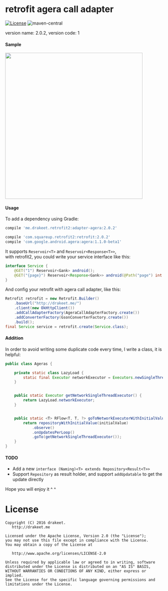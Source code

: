# retrofit agera call adapter

[![License](https://img.shields.io/badge/license-Apache%202.0-blue.svg)](https://github.com/drakeet/retrofit-agera-call-adapter/blob/master/LICENSE)
![maven-central](https://img.shields.io/maven-central/v/me.drakeet.retrofit2/adapter-agera.svg) 

version name: 2.0.2, version code: 1

#### Sample

<img src="http://ww2.sinaimg.cn/large/86e2ff85gw1f4hawi7r5aj214a16qtnj.jpg" width=439 height=466/>

#### Usage

To add a dependency using Gradle:

```groovy
compile 'me.drakeet.retrofit2:adapter-agera:2.0.2'

compile 'com.squareup.retrofit2:retrofit:2.0.2'
compile 'com.google.android.agera:agera:1.1.0-beta1'
```

It supports `Reservoir<T>` and `Reservoir<Response<T>>`,  
with retrofit2, you could write your service interface like this:

```java
interface Service {
    @GET("1") Reservoir<Gank> android();
    @GET("{page}") Reservoir<Response<Gank>> android(@Path("page") int page);
}
```

And config your retrofit with agera call adapter, like this:  

```java
Retrofit retrofit = new Retrofit.Builder()
    .baseUrl("http://drakeet.me/")
    .client(new OkHttpClient())
    .addCallAdapterFactory(AgeraCallAdapterFactory.create())
    .addConverterFactory(GsonConverterFactory.create())
    .build();
final Service service = retrofit.create(Service.class);
```

#### Addition

In order to avoid writing some duplicate code every time, I write a class, it is helpful:

```java
public class Ageras {

    private static class LazyLoad {
        static final Executor networkExecutor = Executors.newSingleThreadExecutor();
    }


    public static Executor getNetworkSingleThreadExecutor() {
        return LazyLoad.networkExecutor;
    }


    public static <T> RFlow<T, T, ?> goToNetworkExecutorWithInitialValue(@NonNull final T initialValue) {
        return repositoryWithInitialValue(initialValue)
            .observe()
            .onUpdatesPerLoop()
            .goTo(getNetworkSingleThreadExecutor());
    }
}
```

#### TODO

- Add a new `interface (Naming)<T> extends Repository<Result<T>>`
- Support `Repository` as result holder, and support `addUpdatable` to get the update directly

Hope you will enjoy it ^ ^

License
=======

    Copyright (C) 2016 drakeet.
       http://drakeet.me
       
    Licensed under the Apache License, Version 2.0 (the "License");
    you may not use this file except in compliance with the License.
    You may obtain a copy of the License at

       http://www.apache.org/licenses/LICENSE-2.0

    Unless required by applicable law or agreed to in writing, software
    distributed under the License is distributed on an "AS IS" BASIS,
    WITHOUT WARRANTIES OR CONDITIONS OF ANY KIND, either express or implied.
    See the License for the specific language governing permissions and
    limitations under the License.
    

 [1]: https://github.com/drakeet/retrofit-agera-call-adapter